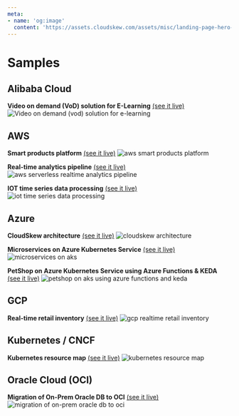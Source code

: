 ```yaml
---
meta:
- name: 'og:image'
  content: 'https://assets.cloudskew.com/assets/misc/landing-page-hero-k8s.png'
---
```

# Samples

## Alibaba Cloud

**Video on demand (VoD) solution for E-Learning** [(see it live)](https://app.cloudskew.com/viewer/4c67e28b-5991-48e1-ab3c-eb9ace54292e)
![Video on demand (vod) solution for e-learning](https://assets.cloudskew.com/assets/samples/alibaba-elearning-vod-solution.png)

## AWS

**Smart products platform** [(see it live)](https://app.cloudskew.com/viewer/e21cca59-ada0-48a1-928a-6628042afebf)
![aws smart products platform](https://assets.cloudskew.com/assets/samples/aws-smart-products-platform.png)

**Real-time analytics pipeline** [(see it live)](https://app.cloudskew.com/viewer/eae9d99c-7103-41db-8407-9967e4fddb07)
![aws serverless realtime analytics pipeline](https://assets.cloudskew.com/assets/samples/aws-serverless-realtime-analytics-pipeline.png)

**IOT time series data processing** [(see it live)](https://app.cloudskew.com/viewer/42a0f9dc-03ae-4952-959f-7b5ce6c1b0e7)
![iot time series data processing](https://assets.cloudskew.com/assets/samples/aws-iot-time-series-processing.png)

## Azure

**CloudSkew architecture** [(see it live)](https://app.cloudskew.com/viewer/315e75f8-e846-4fb2-bf6f-fa5a47ad330a)
![cloudskew architecture](https://assets.cloudskew.com/assets/misc/cloudskew-architecture-20200116.png)

**Microservices on Azure Kubernetes Service** [(see it live)](https://app.cloudskew.com/viewer/eb335650-d335-463b-bde5-b94af25d042c)
![microservices on aks](https://assets.cloudskew.com/assets/samples/microservices-on-aks.png)

**PetShop on Azure Kubernetes Service using Azure Functions & KEDA** [(see it live)](https://app.cloudskew.com/viewer/f4a29170-ca7a-4bae-991f-4ea678e14718)
![petshop on aks using azure functions and keda](https://assets.cloudskew.com/assets/samples/petshop-on-aks-with-azfunc-keda.png)

## GCP

**Real-time retail inventory** [(see it live)](https://app.cloudskew.com/viewer/af9976e8-a302-4451-b0e2-d048a76424fa)
![gcp realtime retail inventory](https://assets.cloudskew.com/assets/samples/gcp-realtime-retail-inventory.png)

## Kubernetes / CNCF

**Kubernetes resource map** [(see it live)](https://app.cloudskew.com/viewer/0610ccbc-c6b6-4167-9fa9-2903a513da08)
![kubernetes resource map](https://assets.cloudskew.com/assets/samples/kubernetes-resource-map.png)

## Oracle Cloud (OCI)

**Migration of On-Prem Oracle DB to OCI** [(see it live)](https://app.cloudskew.com/viewer/0831890b-183d-49ca-9818-57c1af749a3f)
![migration of on-prem oracle db to oci](https://assets.cloudskew.com/assets/samples/oci-onprem-db-migration.png)